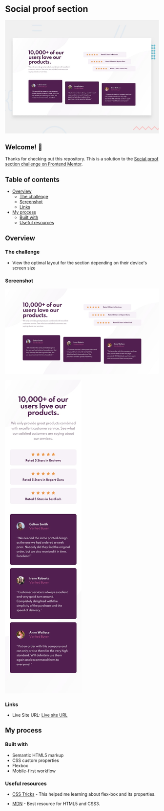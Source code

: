 # Social proof section

![Design preview for the Social proof section coding challenge](./design/desktop-preview.jpg)

## Welcome! 👋

Thanks for checking out this repository.
This is a solution to the [Social proof section challenge on Frontend Mentor](https://www.frontendmentor.io/challenges/social-proof-section-6e0qTv_bA).

## Table of contents

- [Overview](#overview)
  - [The challenge](#the-challenge)
  - [Screenshot](#screenshot)
  - [Links](#links)
- [My process](#my-process)
  - [Built with](#built-with)
  - [Useful resources](#useful-resources)

## Overview

### The challenge

- View the optimal layout for the section depending on their device's screen size

### Screenshot

![Desktop preview for the Social proof section coding challenge](./design/desktop-design.jpg)

![Mobile preview for the Social proof section coding challenge](./design/mobile-design.jpg)

### Links

- Live Site URL: [Live site URL](https://utkarshgoel22.github.io/Social-Proof-Section/)

## My process

### Built with

- Semantic HTML5 markup
- CSS custom properties
- Flexbox
- Mobile-first workflow

### Useful resources

- [CSS Tricks](https://css-tricks.com/snippets/css/a-guide-to-flexbox/) - This helped me learning about flex-box and its properties.

- [MDN](https://developer.mozilla.org/en-US/) - Best resource for HTML5 and CSS3.
